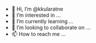 - 👋 Hi, I’m @kkularatne
- 👀 I’m interested in ...
- 🌱 I’m currently learning ...
- 💞️ I’m looking to collaborate on ...
- 📫 How to reach me ...

<!---
kkularatne/kkularatne is a ✨ special ✨ repository because its `README.md` (this file) appears on your GitHub profile.
You can click the Preview link to take a look at your changes.
--->
